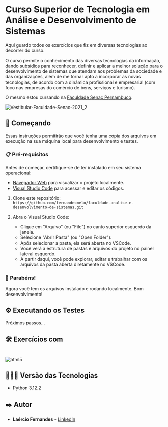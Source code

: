 # Curso Superior de Tecnologia em Análise e Desenvolvimento de Sistemas 

Aqui guardo todos os exercícios que fiz em diversas tecnologias ao decorrer do curso.

O curso permite o conhecimento das diversas tecnologias da informação, dando subsídios para reconhecer, definir e aplicar a melhor solução para o desenvolvimento de sistemas que atendam aos problemas da sociedade e das organizações, além de me tornar apto a incorporar as novas tecnologias, de acordo com a dinâmica profissional e empresarial (com foco nas empresas do comércio de bens, serviços e turismo).

O mesmo estou cursando na [Faculdade Senac Pernambuco](https://faculdadesenacpe.edu.br/#).

![Vestibular-Faculdade-Senac-2021_2](https://github.com/fernandesmelo/faculdade-analise-e-desenvolvimento-de-sistemas/assets/113717317/90838af9-8ee5-4c99-bf36-b44e6a799606)

## 🚀 Começando
Essas instruções permitirão que você tenha uma cópia dos arquivos em execução na sua máquina local para desenvolvimento e testes.

### 📋 Pré-requisitos

Antes de começar, certifique-se de ter instalado em seu sistema operacional:
* [Navegador Web](https://www.google.com/chrome/) para visualizar o projeto localmente.
* [Visual Studio Code](https://code.visualstudio.com/) para acessar e editar os códigos.

1. Clone este repositório:
   <br>
   ```https://github.com/fernandesmelo/faculdade-analise-e-desenvolvimento-de-sistemas.git```

2. Abra o Visual Studio Code:
   * Clique em "Arquivo" (ou "File") no canto superior esquerdo da janela.
   * Selecione "Abrir Pasta" (ou "Open Folder").
   * Após selecionar a pasta, ela será aberta no VSCode.
   * Você verá a estrutura de pastas e arquivos do projeto no painel lateral esquerdo.
   * A partir daqui, você pode explorar, editar e trabalhar com os arquivos da pasta aberta diretamente no VSCode.

### 🎉 Parabéns!
Agora você tem os arquivos instalado e rodando localmente. Bom desenvolvimento!

## ⚙️ Executando os Testes

Próximos passos...

## 🛠️ Exercícios com

<div style="display: inline-block"><br/>
  <img align="center" alt="html5" src="https://img.shields.io/badge/Python-3776AB?style=for-the-badge&logo=python&logoColor=white" />
</div><br/>

## 👨🏽‍💻 Versão das Tecnologias

* Python 3.12.2

## ✒️ Autor

* **Laércio Fernandes** - [LinkedIn](https://www.linkedin.com/in/laercio-fernandes/)
